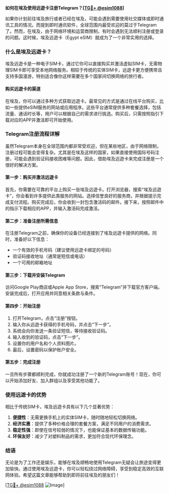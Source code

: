 **如何在埃及使用远遊卡注册Telegram？[[TG💪+ @esim1088](https://t.me/s/esim1088)]**

如果你计划前往埃及旅行或者已经在埃及，可能会遇到需要使用社交媒体或即时通讯工具的情况。而提到即时通讯软件，全球范围内最受欢迎的莫过于Telegram了。然而，在埃及，由于网络环境和运营商限制，有时会遇到无法顺利注册或登录的问题。这时候，埃及远遊卡（Egypt eSIM）就成为了一个非常实用的选择。

### 什么是埃及远遊卡？

埃及远遊卡是一种电子SIM卡，通过它你可以直接购买并激活虚拟SIM卡，无需物理SIM卡即可享受本地网络服务。相较于传统的实体SIM卡，远遊卡更方便携带且支持多国漫游，特别适合像你这样需要在多个国家间切换网络的旅行者。

#### 购买远遊卡的渠道

在埃及，你可以通过多种方式获取远遊卡。最常见的方式是通过在线平台购买，比如一些提供eSIM服务的网站或应用程序。这些平台通常提供多种套餐选择，包括流量、通话时长等，用户可以根据自己的需求进行挑选。购买后，只需按照指引下载对应的APP并激活即可开始使用。

### Telegram注册流程详解

虽然Telegram本身在全球范围内都非常受欢迎，但在某些地区，由于网络限制，注册过程可能会变得复杂。尤其是在埃及这样的国家，如果直接使用国际号码注册，可能会遇到验证码接收困难等问题。因此，借助埃及远遊卡来完成注册是一个很好的解决方案。

#### 第一步：购买并激活远遊卡

首先，你需要在可靠的平台上购买一张埃及远遊卡。打开浏览器，搜索“埃及远遊卡”，你会看到许多提供此类服务的网站。选择信誉良好的服务商，并根据提示完成支付流程。购买完成后，你会收到一封包含激活码的邮件。接下来，按照邮件中的指示下载相应的APP，并输入激活码完成激活。

#### 第二步：准备注册所需信息

在注册Telegram之前，确保你的设备已经连接到了埃及远遊卡提供的网络。同时，准备好以下信息：

- 一个有效的手机号码（建议使用远遊卡绑定的号码）
- 验证码接收地址（通常是短信或电话）
- 一个可用的邮箱地址

#### 第三步：下载并安装Telegram

访问Google Play商店或Apple App Store，搜索“Telegram”并下载官方客户端。安装完成后，打开应用并同意相关条款与条件。

#### 第四步：开始注册

1. 打开Telegram，点击“注册”按钮。
2. 输入你从远遊卡获得的手机号码，并点击“下一步”。
3. 系统会向你发送一条验证短信，等待接收验证码。
4. 输入收到的验证码，点击“下一步”。
5. 设置你的用户名和个人资料图片。
6. 最后，设置密码以保护账户安全。

#### 第五步：完成注册

一旦所有步骤都顺利完成，你就成功注册了一个新的Telegram账号！现在，你可以开始添加好友、加入群组以及享受其他功能了。

### 使用远遊卡的优势

相比于传统SIM卡，埃及远遊卡具有以下几个显著优势：

1. **便捷性**：无需更换手机上的实体SIM卡，随时随地轻松切换网络。
2. **经济实惠**：提供了多种价格合理的套餐方案，满足不同用户的消费需求。
3. **稳定性强**：即使在信号较弱的情况下，也能保证基本的数据传输功能。
4. **环保友好**：减少了对塑料制品的需求，更加符合现代环保理念。

### 结语

无论是为了工作还是娱乐，能够在埃及顺畅地使用Telegram无疑会让旅途变得更加愉快。通过使用埃及远遊卡，你可以轻松绕过网络障碍，享受到稳定高效的互联网体验。希望这篇文章能够帮助到即将前往埃及的朋友们！

[[TG💪+ @esim1088](https://t.me/s/esim1088) ![Image](https://i.postimg.cc/4NQfJmqS/Snipaste-2025-05-13-00-14-12.png)]